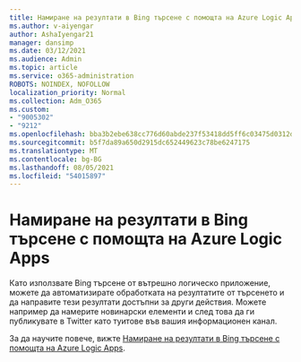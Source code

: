 ```yaml
---
title: Намиране на резултати в Bing търсене с помощта на Azure Logic Apps
ms.author: v-aiyengar
author: AshaIyengar21
manager: dansimp
ms.date: 03/12/2021
ms.audience: Admin
ms.topic: article
ms.service: o365-administration
ROBOTS: NOINDEX, NOFOLLOW
localization_priority: Normal
ms.collection: Adm_O365
ms.custom:
- "9005302"
- "9212"
ms.openlocfilehash: bba3b2ebe638cc776d60abde237f53418dd5ff6c03475d0312df8f647bf8c636
ms.sourcegitcommit: b5f7da89a650d2915dc652449623c78be6247175
ms.translationtype: MT
ms.contentlocale: bg-BG
ms.lasthandoff: 08/05/2021
ms.locfileid: "54015897"
---
```

# <a name="find-results-in-bing-search-by-using-azure-logic-apps"></a>Намиране на резултати в Bing търсене с помощта на Azure Logic Apps

Като използвате Bing търсене от вътрешно логическо приложение, можете да автоматизирате обработката на резултатите от търсенето и да направите тези резултати достъпни за други действия. Можете например да намерите новинарски елементи и след това да ги публикувате в Twitter като туитове във вашия информационен канал.

За да научите повече, вижте [Намиране на резултати в Bing търсене с помощта на Azure Logic Apps](https://go.microsoft.com/fwlink/?linkid=2151928).